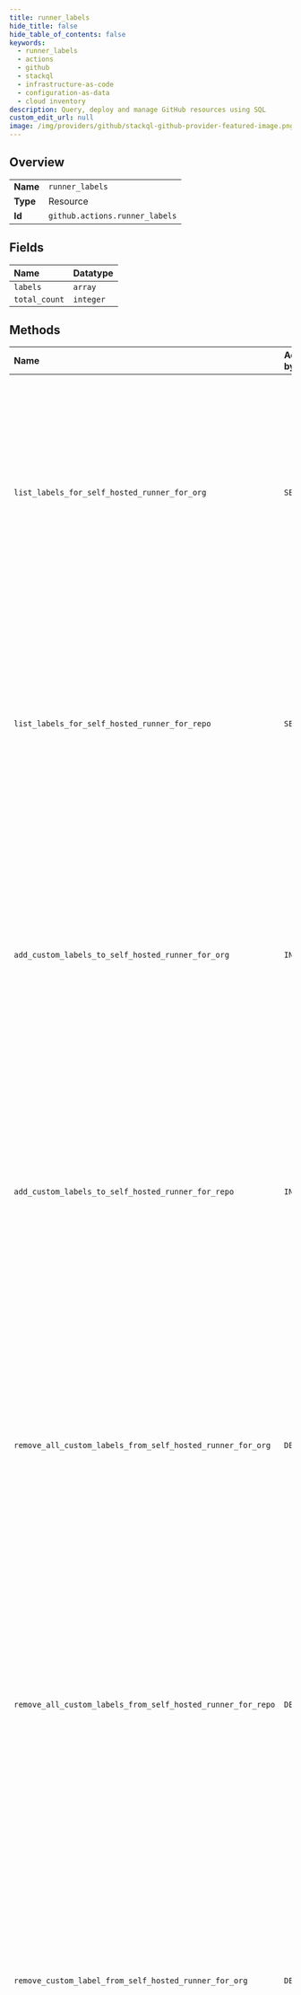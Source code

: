 ```yaml
---
title: runner_labels
hide_title: false
hide_table_of_contents: false
keywords:
  - runner_labels
  - actions
  - github    
  - stackql
  - infrastructure-as-code
  - configuration-as-data
  - cloud inventory
description: Query, deploy and manage GitHub resources using SQL
custom_edit_url: null
image: /img/providers/github/stackql-github-provider-featured-image.png
---
```

  
    

## Overview
<table><tbody>
<tr><td><b>Name</b></td><td><code>runner_labels</code></td></tr>
<tr><td><b>Type</b></td><td>Resource</td></tr>
<tr><td><b>Id</b></td><td><code>github.actions.runner_labels</code></td></tr>
</tbody></table>

## Fields
| Name | Datatype |
|:-----|:---------|
| `labels` | `array` |
| `total_count` | `integer` |
## Methods
| Name | Accessible by | Required Params | Description |
|:-----|:--------------|:----------------|:------------|
| `list_labels_for_self_hosted_runner_for_org` | `SELECT` | `org, runner_id` | Lists all labels for a self-hosted runner configured in an organization.<br /><br />You must authenticate using an access token with the `admin:org` scope to use this endpoint.<br />If the repository is private, you must use an access token with the `repo` scope.<br />GitHub Apps must have the `administration` permission for repositories and the `organization_self_hosted_runners` permission for organizations.<br />Authenticated users must have admin access to repositories or organizations, or the `manage_runners:enterprise` scope for enterprises, to use these endpoints. |
| `list_labels_for_self_hosted_runner_for_repo` | `SELECT` | `owner, repo, runner_id` | Lists all labels for a self-hosted runner configured in a repository.<br /><br />You must authenticate using an access token with the `repo` scope to use this endpoint.<br />If the repository is private, you must use an access token with the `repo` scope.<br />GitHub Apps must have the `administration` permission for repositories and the `organization_self_hosted_runners` permission for organizations.<br />Authenticated users must have admin access to repositories or organizations, or the `manage_runners:enterprise` scope for enterprises, to use these endpoints. |
| `add_custom_labels_to_self_hosted_runner_for_org` | `INSERT` | `org, runner_id, data__labels` | Add custom labels to a self-hosted runner configured in an organization.<br /><br />You must authenticate using an access token with the `admin:org` scope to use this endpoint.<br />If the repository is private, you must use an access token with the `repo` scope.<br />GitHub Apps must have the `administration` permission for repositories and the `organization_self_hosted_runners` permission for organizations.<br />Authenticated users must have admin access to repositories or organizations, or the `manage_runners:enterprise` scope for enterprises, to use these endpoints. |
| `add_custom_labels_to_self_hosted_runner_for_repo` | `INSERT` | `owner, repo, runner_id, data__labels` | Add custom labels to a self-hosted runner configured in a repository.<br /><br />You must authenticate using an access token with the `repo` scope to use this endpoint.<br />If the repository is private, you must use an access token with the `repo` scope.<br />GitHub Apps must have the `administration` permission for repositories and the `organization_self_hosted_runners` permission for organizations.<br />Authenticated users must have admin access to repositories or organizations, or the `manage_runners:enterprise` scope for enterprises, to use these endpoints. |
| `remove_all_custom_labels_from_self_hosted_runner_for_org` | `DELETE` | `org, runner_id` | Remove all custom labels from a self-hosted runner configured in an<br />organization. Returns the remaining read-only labels from the runner.<br /><br />You must authenticate using an access token with the `admin:org` scope to use this endpoint.<br />If the repository is private, you must use an access token with the `repo` scope.<br />GitHub Apps must have the `administration` permission for repositories and the `organization_self_hosted_runners` permission for organizations.<br />Authenticated users must have admin access to repositories or organizations, or the `manage_runners:enterprise` scope for enterprises, to use these endpoints. |
| `remove_all_custom_labels_from_self_hosted_runner_for_repo` | `DELETE` | `owner, repo, runner_id` | Remove all custom labels from a self-hosted runner configured in a<br />repository. Returns the remaining read-only labels from the runner.<br /><br />You must authenticate using an access token with the `repo` scope to use this endpoint.<br />If the repository is private, you must use an access token with the `repo` scope.<br />GitHub Apps must have the `administration` permission for repositories and the `organization_self_hosted_runners` permission for organizations.<br />Authenticated users must have admin access to repositories or organizations, or the `manage_runners:enterprise` scope for enterprises, to use these endpoints. |
| `remove_custom_label_from_self_hosted_runner_for_org` | `DELETE` | `name, org, runner_id` | Remove a custom label from a self-hosted runner configured<br />in an organization. Returns the remaining labels from the runner.<br /><br />This endpoint returns a `404 Not Found` status if the custom label is not<br />present on the runner.<br /><br />You must authenticate using an access token with the `admin:org` scope to use this endpoint.<br />If the repository is private, you must use an access token with the `repo` scope.<br />GitHub Apps must have the `administration` permission for repositories and the `organization_self_hosted_runners` permission for organizations.<br />Authenticated users must have admin access to repositories or organizations, or the `manage_runners:enterprise` scope for enterprises, to use these endpoints. |
| `remove_custom_label_from_self_hosted_runner_for_repo` | `DELETE` | `name, owner, repo, runner_id` | Remove a custom label from a self-hosted runner configured<br />in a repository. Returns the remaining labels from the runner.<br /><br />This endpoint returns a `404 Not Found` status if the custom label is not<br />present on the runner.<br /><br />You must authenticate using an access token with the `repo` scope to use this endpoint.<br />If the repository is private, you must use an access token with the `repo` scope.<br />GitHub Apps must have the `administration` permission for repositories and the `organization_self_hosted_runners` permission for organizations.<br />Authenticated users must have admin access to repositories or organizations, or the `manage_runners:enterprise` scope for enterprises, to use these endpoints. |
| `set_custom_labels_for_self_hosted_runner_for_org` | `EXEC` | `org, runner_id, data__labels` | Remove all previous custom labels and set the new custom labels for a specific<br />self-hosted runner configured in an organization.<br /><br />You must authenticate using an access token with the `admin:org` scope to use this endpoint.<br />If the repository is private, you must use an access token with the `repo` scope.<br />GitHub Apps must have the `administration` permission for repositories and the `organization_self_hosted_runners` permission for organizations.<br />Authenticated users must have admin access to repositories or organizations, or the `manage_runners:enterprise` scope for enterprises, to use these endpoints. |
| `set_custom_labels_for_self_hosted_runner_for_repo` | `EXEC` | `owner, repo, runner_id, data__labels` | Remove all previous custom labels and set the new custom labels for a specific<br />self-hosted runner configured in a repository.<br /><br />You must authenticate using an access token with the `repo` scope to use this endpoint.<br />If the repository is private, you must use an access token with the `repo` scope.<br />GitHub Apps must have the `administration` permission for repositories and the `organization_self_hosted_runners` permission for organizations.<br />Authenticated users must have admin access to repositories or organizations, or the `manage_runners:enterprise` scope for enterprises, to use these endpoints. |
